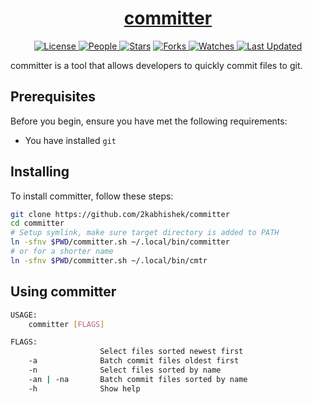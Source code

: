 <div align = "center">

<h1><a href="https://2kabhishek.github.io/committer">committer</a></h1>

<a href="https://github.com/2KAbhishek/committer/blob/main/LICENSE">
<img alt="License" src="https://img.shields.io/github/license/2kabhishek/committer?style=flat&color=eee&label="> </a>

<a href="https://github.com/2KAbhishek/committer/graphs/contributors">
<img alt="People" src="https://img.shields.io/github/contributors/2kabhishek/committer?style=flat&color=ffaaf2&label=People"> </a>

<a href="https://github.com/2KAbhishek/committer/stargazers">
<img alt="Stars" src="https://img.shields.io/github/stars/2kabhishek/committer?style=flat&color=98c379&label=Stars"></a>

<a href="https://github.com/2KAbhishek/committer/network/members">
<img alt="Forks" src="https://img.shields.io/github/forks/2kabhishek/committer?style=flat&color=66a8e0&label=Forks"> </a>

<a href="https://github.com/2KAbhishek/committer/watchers">
<img alt="Watches" src="https://img.shields.io/github/watchers/2kabhishek/committer?style=flat&color=f5d08b&label=Watches"> </a>

<a href="https://github.com/2KAbhishek/committer/pulse">
<img alt="Last Updated" src="https://img.shields.io/github/last-commit/2kabhishek/committer?style=flat&color=e06c75&label="> </a>

</div>

committer is a tool that allows developers to quickly commit files to git.

## Prerequisites

Before you begin, ensure you have met the following requirements:

- You have installed `git`

## Installing

To install committer, follow these steps:

```bash
git clone https://github.com/2kabhishek/committer
cd committer
# Setup symlink, make sure target directory is added to PATH
ln -sfnv $PWD/committer.sh ~/.local/bin/committer
# or for a shorter name
ln -sfnv $PWD/committer.sh ~/.local/bin/cmtr
```

## Using committer

```bash
USAGE:
    committer [FLAGS]

FLAGS:
                    Select files sorted newest first
    -a              Batch commit files oldest first
    -n              Select files sorted by name
    -an | -na       Batch commit files sorted by name
    -h              Show help

```
